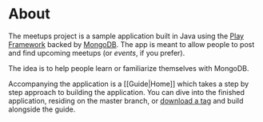 # About
The meetups project is a sample application built in Java using the [Play Framework](http://www.playframework.org/) backed by [MongoDB](http://mongodb.org/). The app is meant to allow people to post and find upcoming meetups (or *events*, if you prefer).

The idea is to help people learn or familiarize themselves with MongoDB. 

Accompanying the application is a [[Guide|Home]] which takes a step by step approach to building the application. You can dive into the finished application, residing on the master branch, or [download a tag](https://github.com/jsr/mongo-learn-meetups/downloads) and build alongside the guide.